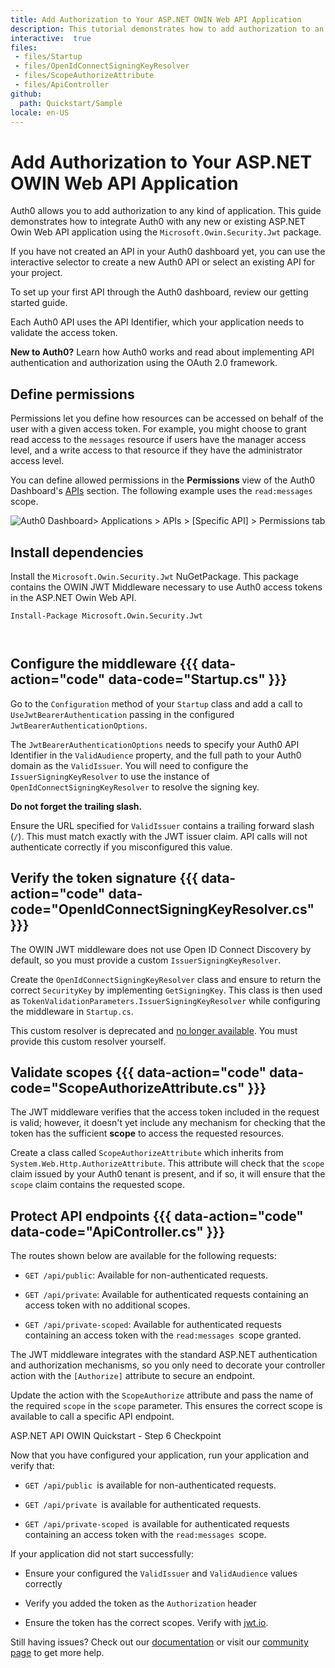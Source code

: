 ```yaml
---
title: Add Authorization to Your ASP.NET OWIN Web API Application
description: This tutorial demonstrates how to add authorization to an ASP.NET OWIN API using the standard JWT middleware.
interactive:  true
files:
 - files/Startup
 - files/OpenIdConnectSigningKeyResolver
 - files/ScopeAuthorizeAttribute
 - files/ApiController
github:
  path: Quickstart/Sample
locale: en-US
---
```


# Add Authorization to Your ASP.NET OWIN Web API Application


<p>Auth0 allows you to add authorization to any kind of application. This guide demonstrates how to integrate Auth0 with any new or existing ASP.NET Owin Web API application using the <code>Microsoft.Owin.Security.Jwt</code> package.</p><p>If you have not created an API in your Auth0 dashboard yet, you can use the interactive selector to create a new Auth0 API or select an existing API for your project.</p><p>To set up your first API through the Auth0 dashboard, review <a data-contentfulid="450QmC9wuUtjlt8UQzRgPd-en-US">our getting started guide</a>.</p><p>Each Auth0 API uses the API Identifier, which your application needs to validate the access token.</p><p><div class="alert-container" severity="default"><p><b>New to Auth0?</b> Learn <a data-contentfulid="43RIpZkDhzyy40WfzZvz4y-en-US">how Auth0 works</a> and read about <a data-contentfulid="6eZFaxxcNpFYwyEI05AXXA-en-US">implementing API authentication and authorization</a> using the OAuth 2.0 framework.</p></div></p><p></p>

## Define permissions


<p>Permissions let you define how resources can be accessed on behalf of the user with a given access token. For example, you might choose to grant read access to the <code>messages</code> resource if users have the manager access level, and a write access to that resource if they have the administrator access level.</p><p>You can define allowed permissions in the <b>Permissions</b> view of the Auth0 Dashboard&#39;s <a href="https://manage.auth0.com/#/apis" target="_blank" rel="noreferrer noopener">APIs</a> section. The following example uses the <code>read:messages</code> scope.</p><img src="//images.ctfassets.net/cdy7uua7fh8z/1s3Yp5zqJiKiSWqbPSezNO/e61793a2822d095666002c3f65c71ac2/configure-permissions.png" alt="Auth0 Dashboard> Applications > APIs > [Specific API] > Permissions tab" /><p></p>

## Install dependencies


<p>Install the <code>Microsoft.Owin.Security.Jwt</code> NuGetPackage. This package contains the OWIN JWT Middleware necessary to use Auth0 access tokens in the ASP.NET Owin Web API.</p><p><pre><code class="language-powershell">Install-Package Microsoft.Owin.Security.Jwt

</code></pre>

</p><p></p>

## Configure the middleware {{{ data-action="code" data-code="Startup.cs" }}}


<p>Go to the <code>Configuration</code> method of your <code>Startup</code> class and add a call to <code>UseJwtBearerAuthentication</code> passing in the configured <code>JwtBearerAuthenticationOptions</code>.</p><p>The <code>JwtBearerAuthenticationOptions</code> needs to specify your Auth0 API Identifier in the <code>ValidAudience</code> property, and the full path to your Auth0 domain as the <code>ValidIssuer</code>. You will need to configure the <code>IssuerSigningKeyResolver</code> to use the instance of <code>OpenIdConnectSigningKeyResolver</code> to resolve the signing key.</p><p><div class="alert-container" severity="warning"><p><b>Do not forget the trailing slash.</b></p><p>Ensure the URL specified for <code>ValidIssuer</code> contains a trailing forward slash (<code>/</code>). This must match exactly with the JWT issuer claim. API calls will not authenticate correctly if you misconfigured this value.</p><p><b></b></p></div></p>

## Verify the token signature {{{ data-action="code" data-code="OpenIdConnectSigningKeyResolver.cs" }}}


<p>The OWIN JWT middleware does not use Open ID Connect Discovery by default, so you must provide a custom <code>IssuerSigningKeyResolver</code>. </p><p>Create the <code>OpenIdConnectSigningKeyResolver</code> class and ensure to return the correct <code>SecurityKey</code> by implementing <code>GetSigningKey</code>. This class is then used as <code>TokenValidationParameters.IssuerSigningKeyResolver</code> while configuring the middleware in <code>Startup.cs</code>.</p><p><div class="alert-container" severity="default"><p>This custom resolver is deprecated and <a href="https://github.com/auth0/auth0-aspnet-owin/blob/master/SECURITY-NOTICE.md" target="_blank" rel="noreferrer noopener">no longer available</a>. You must provide this custom resolver yourself.</p></div></p>

## Validate scopes {{{ data-action="code" data-code="ScopeAuthorizeAttribute.cs" }}}


<p>The JWT middleware verifies that the access token included in the request is valid; however, it doesn&#39;t yet include any mechanism for checking that the token has the sufficient <b>scope</b> to access the requested resources.</p><p>Create a class called <code>ScopeAuthorizeAttribute</code> which inherits from <code>System.Web.Http.AuthorizeAttribute</code>. This attribute will check that the <code>scope</code> claim issued by your Auth0 tenant is present, and if so, it will ensure that the <code>scope</code> claim contains the requested scope.</p>

## Protect API endpoints {{{ data-action="code" data-code="ApiController.cs" }}}


<p>The routes shown below are available for the following requests:</p><ul><li><p><code>GET /api/public</code>: Available for non-authenticated requests.</p></li><li><p><code>GET /api/private</code>: Available for authenticated requests containing an access token with no additional scopes.</p></li><li><p><code>GET /api/private-scoped</code>: Available for authenticated requests containing an access token with the <code>read:messages </code>scope granted.</p></li></ul><p>The JWT middleware integrates with the standard ASP.NET authentication and authorization mechanisms, so you only need to decorate your controller action with the <code>[Authorize]</code> attribute to secure an endpoint.</p><p>Update the action with the <code>ScopeAuthorize</code> attribute and pass the name of the required <code>scope</code> in the <code>scope</code> parameter. This ensures the correct scope is available to call a specific API endpoint.</p><p><div class="checkpoint">ASP.NET API OWIN Quickstart - Step 6 Checkpoint <div class="checkpoint-default"><p>Now that you have configured your application, run your application and verify that:</p><ul><li><p><code>GET /api/public </code>is available for non-authenticated requests.</p></li><li><p><code>GET /api/private </code>is available for authenticated requests.</p></li><li><p><code>GET /api/private-scoped </code>is available for authenticated requests containing an access token with the <code>read:messages </code>scope.</p></li></ul><p></p></div>

  <div class="checkpoint-success"></div>

  <div class="checkpoint-failure"><p>If your application did not start successfully:</p><ul><li><p>Ensure your configured the <code>ValidIssuer</code> and <code>ValidAudience</code> values correctly</p></li><li><p>Verify you added the token as the <code>Authorization</code> header</p></li><li><p>Ensure the token has the correct scopes. Verify with <a href="https://jwt.io/" target="_blank" rel="noreferrer noopener">jwt.io</a>.</p></li></ul><p>Still having issues? Check out our <a href="/docs" target="_self" >documentation</a> or visit our <a href="https://community.auth0.com/" target="_blank" rel="noreferrer noopener">community page</a> to get more help.</p></div>

  </div></p>
